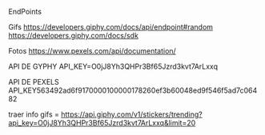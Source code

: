EndPoints

Gifs
https://developers.giphy.com/docs/api/endpoint#random
https://developers.giphy.com/docs/sdk

Fotos
https://www.pexels.com/api/documentation/

API DE GYPHY
API_KEY=O0jJ8Yh3QHPr3Bf65Jzrd3kvt7ArLxxq

API DE PEXELS
API_KEY563492ad6f9170000100000178260ef3b60048ed9f546f5ad7c06482

traer info gifs = https://api.giphy.com/v1/stickers/trending?api_key=O0jJ8Yh3QHPr3Bf65Jzrd3kvt7ArLxxq&limit=20
